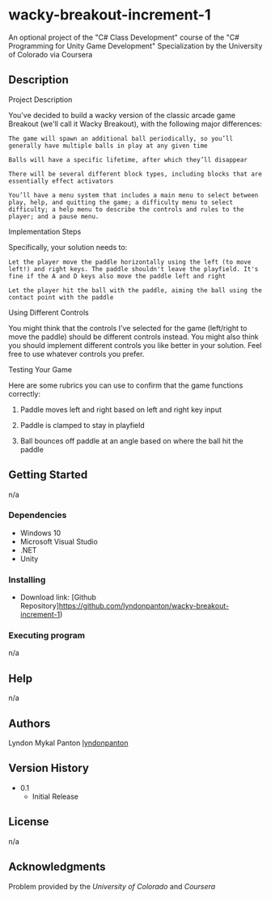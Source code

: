 # wacky-breakout-increment-1
An optional project of the "C# Class Development" course of the "C# Programming for Unity Game Development" Specialization by the University of Colorado via Coursera

## Description

Project Description

You've decided to build a wacky version of the classic arcade game Breakout (we'll call it Wacky Breakout), with the following major differences:

    The game will spawn an additional ball periodically, so you’ll generally have multiple balls in play at any given time  

    Balls will have a specific lifetime, after which they’ll disappear

    There will be several different block types, including blocks that are essentially effect activators

    You’ll have a menu system that includes a main menu to select between play, help, and quitting the game; a difficulty menu to select difficulty; a help menu to describe the controls and rules to the player; and a pause menu.
    
Implementation Steps

Specifically, your solution needs to:

    Let the player move the paddle horizontally using the left (to move left!) and right keys. The paddle shouldn't leave the playfield. It's fine if the A and D keys also move the paddle left and right

    Let the player hit the ball with the paddle, aiming the ball using the contact point with the paddle

Using Different Controls

You might think that the controls I've selected for the game (left/right to move the paddle) should be different controls instead. You might also think you should implement different controls you like better in your solution. Feel free to use whatever controls you prefer.

Testing Your Game

Here are some rubrics you can use to confirm that the game functions correctly:

1. Paddle moves left and right based on left and right key input

2. Paddle is clamped to stay in playfield

3. Ball bounces off paddle at an angle based on where the ball hit the paddle
    
## Getting Started

n/a

### Dependencies

* Windows 10
* Microsoft Visual Studio
* .NET
* Unity

### Installing

* Download link: [Github Repository]https://github.com/lyndonpanton/wacky-breakout-increment-1)

### Executing program

n/a

## Help

n/a

## Authors

Lyndon Mykal Panton
[lyndonpanton](https://github.com/lyndonpanton/)

## Version History

* 0.1
    * Initial Release

## License

n/a

## Acknowledgments

Problem provided by the _University of Colorado_ and _Coursera_
